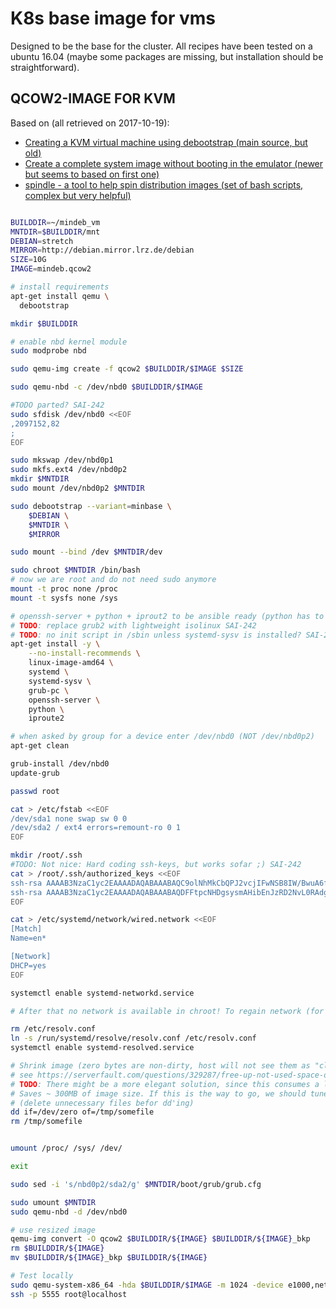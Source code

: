 # K8s base image for vms

Designed to be the base for the cluster. All recipes have been tested on a ubuntu 16.04 (maybe some packages are missing, but installation should be straightforward).

## QCOW2-IMAGE FOR KVM

Based on (all retrieved on 2017-10-19):
* [Creating a KVM virtual machine using debootstrap (main source, but old)](http://diogogomes.com/2012/07/13/debootstrap-kvm-image/index.html)
* [Create a complete system image without booting in the emulator (newer but seems to based on first one)](http://tic-le-polard.blogspot.de/2015/04/qemu-create-complete-system-image.html)
* [spindle - a tool to help spin distribution images (set of bash scripts, complex but very helpful)](https://github.com/asb/spindle)

```bash

BUILDDIR=~/mindeb_vm
MNTDIR=$BUILDDIR/mnt
DEBIAN=stretch
MIRROR=http://debian.mirror.lrz.de/debian
SIZE=10G
IMAGE=mindeb.qcow2

# install requirements
apt-get install qemu \
  debootstrap

mkdir $BUILDDIR

# enable nbd kernel module
sudo modprobe nbd

sudo qemu-img create -f qcow2 $BUILDDIR/$IMAGE $SIZE

sudo qemu-nbd -c /dev/nbd0 $BUILDDIR/$IMAGE

#TODO parted? SAI-242
sudo sfdisk /dev/nbd0 <<EOF
,2097152,82
;
EOF

sudo mkswap /dev/nbd0p1
sudo mkfs.ext4 /dev/nbd0p2
mkdir $MNTDIR
sudo mount /dev/nbd0p2 $MNTDIR

sudo debootstrap --variant=minbase \
    $DEBIAN \
    $MNTDIR \
    $MIRROR

sudo mount --bind /dev $MNTDIR/dev

sudo chroot $MNTDIR /bin/bash
# now we are root and do not need sudo anymore
mount -t proc none /proc
mount -t sysfs none /sys

# openssh-server + python + iprout2 to be ansible ready (python has to be > 3 as of the time writing)
# TODO: replace grub2 with lightweight isolinux SAI-242
# TODO: no init script in /sbin unless systemd-sysv is installed? SAI-242
apt-get install -y \
    --no-install-recommends \
    linux-image-amd64 \
    systemd \
    systemd-sysv \
    grub-pc \
    openssh-server \
    python \
    iproute2

# when asked by group for a device enter /dev/nbd0 (NOT /dev/nbd0p2)
apt-get clean

grub-install /dev/nbd0
update-grub

passwd root

cat > /etc/fstab <<EOF
/dev/sda1 none swap sw 0 0
/dev/sda2 / ext4 errors=remount-ro 0 1
EOF

mkdir /root/.ssh
#TODO: Not nice: Hard coding ssh-keys, but works sofar ;) SAI-242
cat > /root/.ssh/authorized_keys <<EOF
ssh-rsa AAAAB3NzaC1yc2EAAAADAQABAAABAQC9olNhMkCbQPJ2vcjIFwNSB8IW/BwuA6fm8Hu1GsPFPsvMYGxibOZ0lXQNu5tyUfv7dQaq3hS4p2jCWp1ldFB64+GjiuFNuJSijER/p28VUCxF7FIslNLUTXWdNIHttZaZ1ugrKZwdkUbdOmsDQ8OBOuRlSAjMmuGQxstrnwfKYddnvbguUU4C3smAC/AEVst9yPLu2QwrRAe2R8Dg0TvMckkzQVompft/jSoIwC2GCkx4ZkDrPOZiXqy241Tt1LaEjuj1Kz/iKw065XGwChfIgEdKGa8sS1t3cv/wwLaGBz26ujJ0OrcRvwlGOkPTLZ9vz4BPyet3U7dYHLZNwkdB tobi@Joschka
ssh-rsa AAAAB3NzaC1yc2EAAAADAQABAAABAQDFFtpcNHDgsysmAHibEnJzRD2NvL0RAdgwZ7x3fcykLuEoF7D6G+YgYETzBZFg61ZtwzPQJWDUq4f7+lklZmZzUtFqbLMBwkDN9CAIWbK3BVtO4umzXmN8oyTNmRKIV0lyDM6WMe4w/6eKG/W6zXXujCMG4UE/SWTOdUOWD7eaTEUt1X46XvWfZOyWXodizxFZwE0MD35Z45zJQ9wC5oU1fvgrB9SCGPyI0w9PgdTLrqAOrVJNNSzCfszzXCG9TSNw72zGh3dsHnWnJ5Ru2dJEK6qUi7eW/k2qfEKbHOH7eY7tXahLuYzvaZ7ixdCtlyApaZkkKFkLZ80o9x8wRmhj di72jiv@di72jiv-Latitude-E7270
EOF

cat > /etc/systemd/network/wired.network <<EOF
[Match]
Name=en*

[Network]
DHCP=yes
EOF

systemctl enable systemd-networkd.service

# After that no network is available in chroot! To regain network (for new packages etc, rm resolv.conf and restore the resolv.conf on your machine. Do not forget to restore the following setup)

rm /etc/resolv.conf
ln -s /run/systemd/resolve/resolv.conf /etc/resolv.conf
systemctl enable systemd-resolved.service

# Shrink image (zero bytes are non-dirty, host will not see them as "claimed" by guest)
# see https://serverfault.com/questions/329287/free-up-not-used-space-on-a-qcow2-image-file-on-kvm-qemu
# TODO: There might be a more elegant solution, since this consumes a lot of time... SAI-242
# Saves ~ 300MB of image size. If this is the way to go, we should tune it further
# (delete unnecessary files befor dd'ing)
dd if=/dev/zero of=/tmp/somefile
rm /tmp/somefile


umount /proc/ /sys/ /dev/

exit

sudo sed -i 's/nbd0p2/sda2/g' $MNTDIR/boot/grub/grub.cfg

sudo umount $MNTDIR
sudo qemu-nbd -d /dev/nbd0

# use resized image
qemu-img convert -O qcow2 $BUILDDIR/${IMAGE} $BUILDDIR/${IMAGE}_bkp
rm $BUILDDIR/${IMAGE}
mv $BUILDDIR/${IMAGE}_bkp $BUILDDIR/${IMAGE}

# Test locally
sudo qemu-system-x86_64 -hda $BUILDDIR/$IMAGE -m 1024 -device e1000,netdev=user.0 -netdev user,id=user.0,hostfwd=tcp::5555-:22
ssh -p 5555 root@localhost
```
